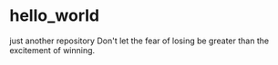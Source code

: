 # hello_world
just another repository
Don't let the fear of losing be greater than the excitement of winning.

